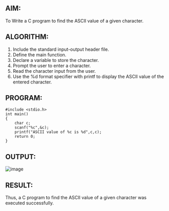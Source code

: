 ## AIM:
To Write a C program to find the ASCII value of a given character.
## ALGORITHM:
1. Include the standard input-output header file.
2. Define the main function.
3. Declare a variable to store the character.
4. Prompt the user to enter a character.
5. Read the character input from the user.
6. Use the %d format specifier with printf to display the ASCII value of the entered character.
## PROGRAM:
```
#include <stdio.h>
int main()
{
    char c;
    scanf("%c",&c);
    printf("ASCII value of %c is %d",c,c);
    return 0;
}
```
## OUTPUT:
![image](https://github.com/VerginJenifer/c-programming-4/assets/136251012/c4aba334-d795-4540-85b6-7da73c050341)
## RESULT:
Thus, a C program to find the ASCII value of a given character was executed successfully.
